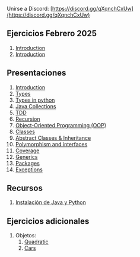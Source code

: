 Unirse a Discord: [https://discord.gg/qXqnchCxUw](https://discord.gg/qXqnchCxUw)

## Ejercicios Febrero 2025
1. [Introduction](exercises/1)
2. [Introduction](exercises-2025-feb/exercises/1)


## Presentaciones
1. [Introduction](introduction)
2. [Types](types)
3. [Types in python](types-in-python)
4. [Java Collections](java-collections)
5. [TDD](tdd)
6. [Recursion](recursion)
7. [Object-Oriented Programming (OOP)](oop)
8. [Classes](classes)
9. [Abstract Classes & Inheritance](abstract)
10. [Polymorphism and interfaces](polymorphism)
11. [Coverage](coverage)
12. [Generics](generics)
13. [Packages](https://docs.google.com/presentation/d/1DdAOhl1FPAeZKNiHjDakr3-B_ty--FwowzA8bYkgrh0/edit?usp=sharing)
14. [Exceptions](exceptions)

[//]: # (## Trabajos Prácticos)

[//]: # (1. [TP1]&#40;practice/1&#41;)

[//]: # (2. [TP2]&#40;practice/2&#41;)

[//]: # (3. [TP3]&#40;practice/3&#41;)

[//]: # (4. [TP4]&#40;practice/4&#41;)

[//]: # (5. [TP5]&#40;practice/5&#41;)

[//]: # (6. [TP University]&#40;https://classroom.github.com/a/wJgSLMuH&#41;)

## Recursos
1. [Instalación de Java y Python](utils/installation)

## Ejercicios adicionales
1. Objetos:
   1. [Quadratic](additional-practice/1.1)
   2. [Cars](additional-practice/1.2) 

